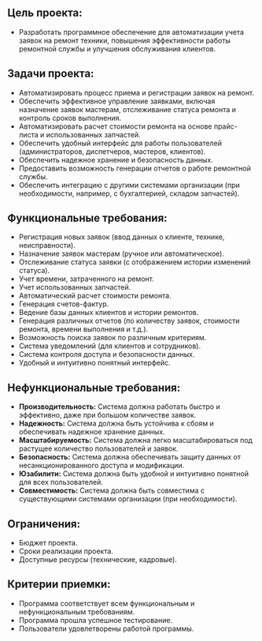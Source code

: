 ## Цель проекта:

 - Разработать программное обеспечение для автоматизации учета заявок на ремонт техники,  повышения эффективности работы ремонтной службы и улучшения обслуживания клиентов.

## Задачи проекта:

 - Автоматизировать процесс приема и регистрации заявок на ремонт.
 - Обеспечить эффективное управление заявками,  включая назначение заявок мастерам,  отслеживание статуса ремонта и контроль сроков выполнения.
 - Автоматизировать расчет стоимости ремонта на основе прайс-листа и использованных запчастей.
 - Обеспечить удобный интерфейс для работы пользователей (администраторов,  диспетчеров,  мастеров,  клиентов).
 - Обеспечить надежное хранение и безопасность данных.
 - Предоставить возможность генерации отчетов о работе ремонтной службы.
 - Обеспечить интеграцию с другими системами организации (при необходимости,  например,  с бухгалтерией,  складом запчастей).

## Функциональные требования:

 - Регистрация новых заявок (ввод данных о клиенте,  технике,  неисправности).
 - Назначение заявок мастерам (ручное или автоматическое).
 - Отслеживание статуса заявки (с отображением истории изменений статуса).
 - Учет времени,  затраченного на ремонт.
 - Учет использованных запчастей.
 - Автоматический расчет стоимости ремонта.
 - Генерация счетов-фактур.
 - Ведение базы данных клиентов и истории ремонтов.
 - Генерация различных отчетов (по количеству заявок,  стоимости ремонта,  времени выполнения и т.д.).
 - Возможность поиска заявок по различным критериям.
 - Система уведомлений (для клиентов и сотрудников).
 - Система контроля доступа и безопасности данных.
 - Удобный и интуитивно понятный интерфейс.


## Нефункциональные требования:

 - **Производительность:**  Система должна работать быстро и эффективно,  даже при большом количестве заявок.
 - **Надежность:**  Система должна быть устойчива к сбоям и обеспечивать надежное хранение данных.
 - **Масштабируемость:**  Система должна легко масштабироваться под растущее количество пользователей и заявок.
 - **Безопасность:**  Система должна обеспечивать защиту данных от несанкционированного доступа и модификации.
 - **Юзабилити:**  Система должна быть удобной и интуитивно понятной для всех пользователей.
 - **Совместимость:**  Система должна быть совместима с существующими системами организации (при необходимости).


## Ограничения:

 - Бюджет проекта.
 - Сроки реализации проекта.
 - Доступные ресурсы (технические,  кадровые).


## Критерии приемки:

 - Программа соответствует всем функциональным и нефункциональным требованиям.
 - Программа прошла успешное тестирование.
 - Пользователи удовлетворены работой программы.
